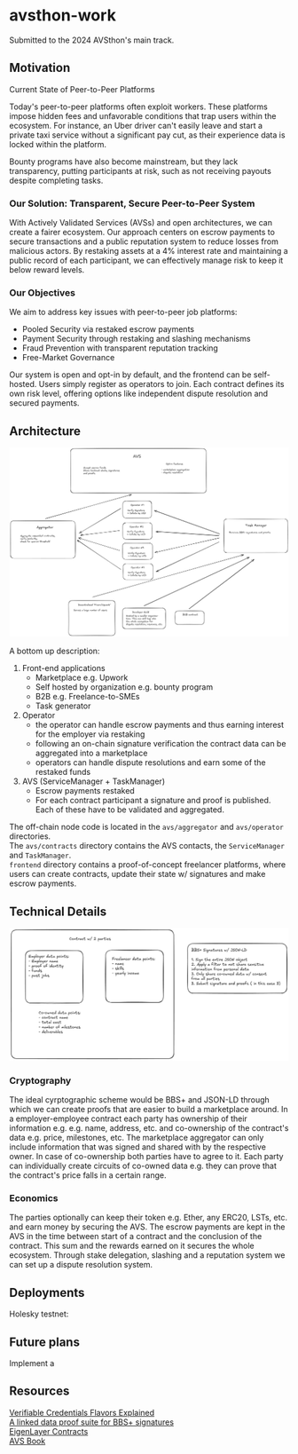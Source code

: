 # avsthon-work

Submitted to the 2024 AVSthon's main track.

## Motivation

Current State of Peer-to-Peer Platforms

Today's peer-to-peer platforms often exploit workers. These platforms impose hidden fees and unfavorable conditions that trap users within the ecosystem. For instance, an Uber driver can't easily leave and start a private taxi service without a significant pay cut, as their experience data is locked within the platform.

Bounty programs have also become mainstream, but they lack transparency, putting participants at risk, such as not receiving payouts despite completing tasks.

### Our Solution: Transparent, Secure Peer-to-Peer System

With Actively Validated Services (AVSs) and open architectures, we can create a fairer ecosystem. Our approach centers on escrow payments to secure transactions and a public reputation system to reduce losses from malicious actors. By restaking assets at a 4% interest rate and maintaining a public record of each participant, we can effectively manage risk to keep it below reward levels.

### Our Objectives

We aim to address key issues with peer-to-peer job platforms:

- Pooled Security via restaked escrow payments
- Payment Security through restaking and slashing mechanisms
- Fraud Prevention with transparent reputation tracking
- Free-Market Governance

Our system is open and opt-in by default, and the frontend can be self-hosted. Users simply register as operators to join. Each contract defines its own risk level, offering options like independent dispute resolution and secured payments.

## Architecture

![architecture](./img/architecture.png)

A bottom up description:

1.  Front-end applications
    - Marketplace e.g. Upwork
    - Self hosted by organization e.g. bounty program
    - B2B e.g. Freelance-to-SMEs
    - Task generator
2.  Operator
    - the operator can handle escrow payments and thus earning interest for the employer via restaking
    - following an on-chain signature verification the contract data can be aggregated into a marketplace
    - operators can handle dispute resolutions and earn some of the restaked funds
3.  AVS (ServiceManager + TaskManager)
    - Escrow payments restaked
    - For each contract participant a signature and proof is published. Each of these have to be validated and aggregated.

The off-chain node code is located in the `avs/aggregator` and `avs/operator` directories.  
The `avs/contracts` directory contains the AVS contacts, the `ServiceManager` and `TaskManager`.  
`frontend` directory contains a proof-of-concept freelancer platforms, where users can create contracts, update their state w/ signatures and make escrow payments.  

## Technical Details

![contract](./img/contract.png)

### Cryptography

The ideal cyrptographic scheme would be BBS+ and JSON-LD through which we can create proofs that are easier to build a marketplace around.
In a employer-employee contract each party has ownership of their information e.g. e.g. name, address, etc. and co-ownership of the contract's
data e.g. price, milestones, etc.
The marketplace aggregator can only include information that was signed and shared with by the respective owner. In case of co-ownership both
parties have to agree to it.
Each party can individually create circuits of co-owned data e.g. they can prove that the contract's price falls in a certain range.

### Economics

The parties optionally can keep their token e.g. Ether, any ERC20, LSTs, etc. and earn money by securing the AVS.
The escrow payments are kept in the AVS in the time between start of a contract and the conclusion of the contract.
This sum and the rewards earned on it secures the whole ecosystem.
Through stake delegation, slashing and a reputation system we can set up a dispute resolution system.

## Deployments

Holesky testnet:

## Future plans

Implement a

## Resources

[Verifiable Credentials Flavors Explained](https://docs.google.com/document/d/1MqNTo7hIDBKZjLq7eZ7yaPsNFg6Ea3YahR8RR5RtSOM)  
[A linked data proof suite for BBS+ signatures](https://github.com/mattrglobal/jsonld-signatures-bbs)  
[EigenLayer Contracts](https://github.com/Layr-Labs/eigenlayer-contracts/tree/dev/docs#depositing-into-eigenlayer)  
[AVS Book](https://eigenlabs.gitbook.io/avs-book)